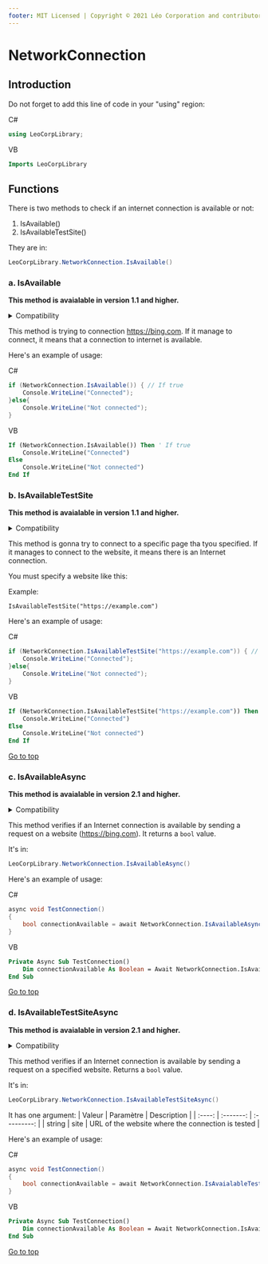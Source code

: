 ```yaml
---
footer: MIT Licensed | Copyright © 2021 Léo Corporation and contributors
---
```

# NetworkConnection
## Introduction
Do not forget to add this line of code in your "using" region:

C#
~~~ cs
using LeoCorpLibrary;
~~~
VB
~~~ vb
Imports LeoCorpLibrary
~~~
## Functions
There is two methods to check if an internet connection is available or not:
1. IsAvailable()
2. IsAvailableTestSite()

They are in:
~~~ cs
LeoCorpLibrary.NetworkConnection.IsAvailable()
~~~
### a. IsAvailable
**This method is avaialable in version 1.1 and higher.**

<details>
<summary>Compatibility</summary>

| Frameworks | LeoCorpLibrary | LeoCorpLibrary.Core |
| :-----: | :----------------: | :---------------------: |
| .NET 6 | ✔ | ✔ |
| .NET 5 | ✔ | ✔ |
| .NET Core 3.1 | ✔ | ✔ |
| .NET Framework 4.5 | ✔ | ✔ |

</details>

This method is trying to connection https://bing.com. If it manage to connect, it means that a connection to internet is available. 

Here's an example of usage:

C#
~~~ cs
if (NetworkConnection.IsAvailable()) { // If true
    Console.WriteLine("Connected");
}else{
    Console.WriteLine("Not connected");
}
~~~
VB
~~~ vb
If (NetworkConnection.IsAvailable()) Then ' If true
    Console.WriteLine("Connected")
Else
    Console.WriteLine("Not connected")
End If
~~~
### b. IsAvailableTestSite
**This method is avaialable in version 1.1 and higher.**
<details>
<summary>Compatibility</summary>

| Frameworks | LeoCorpLibrary | LeoCorpLibrary.Core |
| :-----: | :----------------: | :---------------------: |
| .NET 6 | ✔ | ✔ |
| .NET 5 | ✔ | ✔ |
| .NET Core 3.1 | ✔ | ✔ |
| .NET Framework 4.5 | ✔ | ✔ |

</details>


This method is gonna try to connect to a specific page tha tyou specified. If it manages to connect to the website, it means there is an Internet connection. 

You must specify a website like this:

Example:

`IsAvailableTestSite("https://example.com")`

Here's an example of usage:

C#
~~~ cs
if (NetworkConnection.IsAvailableTestSite("https://example.com")) { // If true
    Console.WriteLine("Connected");
}else{
    Console.WriteLine("Not connected");
}
~~~
VB
~~~ vb
If (NetworkConnection.IsAvailableTestSite("https://example.com")) Then ' If true
    Console.WriteLine("Connected")
Else
    Console.WriteLine("Not connected")
End If
~~~
[Go to top](#networkconnection)
### c. IsAvailableAsync
**This method is avaialable in version 2.1 and higher.**

<details>
<summary>Compatibility</summary>

| Frameworks | LeoCorpLibrary | LeoCorpLibrary.Core |
| :-----: | :----------------: | :---------------------: |
| .NET 6 | ✔ | ✔ |
| .NET 5 | ✔ | ✔ |
| .NET Core 3.1 | ✔ | ✔ |
| .NET Framework 4.5 | ✔ | ✔ |

</details>

This method verifies if an Internet connection is available by sending a request on a website (https://bing.com). It returns a `bool` value.

It's in:
~~~ cs
LeoCorpLibrary.NetworkConnection.IsAvailableAsync()
~~~
Here's an example of usage:

C#
~~~ cs
async void TestConnection()
{
    bool connectionAvailable = await NetworkConnection.IsAvailableAsync();
}
~~~
VB
~~~ vb
Private Async Sub TestConnection()
    Dim connectionAvailable As Boolean = Await NetworkConnection.IsAvailableAsync()
End Sub
~~~
[Go to top](#networkconnection)
### d. IsAvailableTestSiteAsync
**This method is avaialable in version 2.1 and higher.**

<details>
<summary>Compatibility</summary>

| Frameworks | LeoCorpLibrary | LeoCorpLibrary.Core |
| :-----: | :----------------: | :---------------------: |
| .NET 6 | ✔ | ✔ |
| .NET 5 | ✔ | ✔ |
| .NET Core 3.1 | ✔ | ✔ |
| .NET Framework 4.5 | ✔ | ✔ |

</details>

This method verifies if an Internet connection is available by sending a request on a specified website. Returns a `bool` value.

It's in:
~~~ cs
LeoCorpLibrary.NetworkConnection.IsAvailableTestSiteAsync()
~~~
It has one argument:
| Valeur | Paramètre | Description |
| :----: | :-------: | :---------: |
| string | site | URL of the website where the connection is tested |

Here's an example of usage:

C#
~~~ cs
async void TestConnection()
{
    bool connectionAvailable = await NetworkConnection.IsAvaialableTestSiteAsync("https://leocorp.fr");
}
~~~
VB
~~~ vb
Private Async Sub TestConnection()
    Dim connectionAvailable As Boolean = Await NetworkConnection.IsAvailableTestSiteAsync("https://leocorp.fr")
End Sub
~~~
[Go to top](#networkconnection)